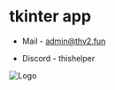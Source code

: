 # tkinter app

- Mail - admin@thv2.fun

- Discord - thishelper

![Logo](http://nurkowydyziu.ct8.pl/tkinter.png)
